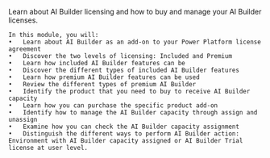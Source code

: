 Learn about AI Builder licensing and how to buy and manage your AI Builder licenses.

    In this module, you will: 
    •	Learn about AI Builder as an add-on to your Power Platform license agreement
    •	Discover the two levels of licensing: Included and Premium
    •	Learn how included AI Builder features can be 
    •	Discover the different types of included AI Builder features
    •	Learn how premium AI Builder features can be used
    •	Review the different types of premium AI Builder 
    •	Identify the product that you need to buy to receive AI Builder capacity
    •	Learn how you can purchase the specific product add-on
    •	Identify how to manage the AI Builder capacity through assign and unassign
    •	Examine how you can check the AI Builder capacity assignment
    •	Distinguish the different ways to perform AI Builder action: Environment with AI Builder capacity assigned or AI Builder Trial license at user level.
